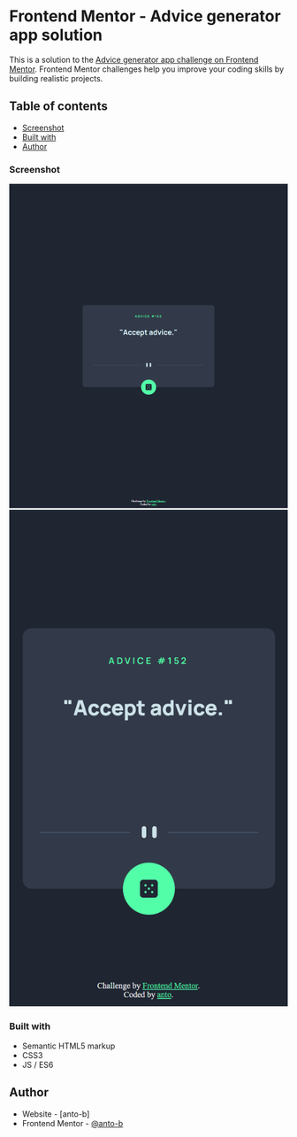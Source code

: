 # Frontend Mentor - Advice generator app solution

This is a solution to the [Advice generator app challenge on Frontend Mentor](https://www.frontendmentor.io/challenges/advice-generator-app-QdUG-13db). Frontend Mentor challenges help you improve your coding skills by building realistic projects.

## Table of contents
- [Screenshot](#screenshot)
- [Built with](#built-with)
- [Author](#author)



### Screenshot

![](./screenshots/desktop.png)
![](./screenshots/mobile.png)

### Built with

- Semantic HTML5 markup
- CSS3
- JS / ES6


## Author

- Website - [anto-b]
- Frontend Mentor - [@anto-b](https://www.frontendmentor.io/profile/anto-b)
